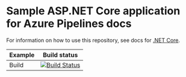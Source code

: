 # Sample ASP.NET Core application for Azure Pipelines docs

For information on how to use this repository, see docs for [.NET Core](https://docs.microsoft.com/azure/devops/pipelines/languages/dotnet-core).

| Example | Build status |
|---------|--------------|
| Build | [![Build Status](https://dev.azure.com/sfalero0887/pipelines-dotnet-core/_apis/build/status/oasfalero.pipelines-dotnet-core?branchName=master)](https://dev.azure.com/sfalero0887/pipelines-dotnet-core/_build/latest?definitionId=1&branchName=master) |

